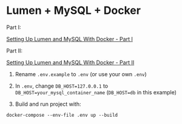 # Lumen + MySQL + Docker

Part I:

[Setting Up Lumen and MySQL With Docker - Part I](https://yossiabramov.com/blog/setting-up-lumen-and-mysql-with-docker-part-i)

Part II:

[Setting Up Lumen and MySQL With Docker - Part II](https://yossiabramov.com/blog/setting-up-lumen-and-mysql-with-docker-part-ii)

1. Rename `.env.example` to `.env` (or use your own `.env`)

2. In `.env`, change `DB_HOST=127.0.0.1` to `DB_HOST=your_mysql_container_name` (`DB_HOST=db` in this example)

3. Build and run project with:

```
docker-compose --env-file .env up --build
```
